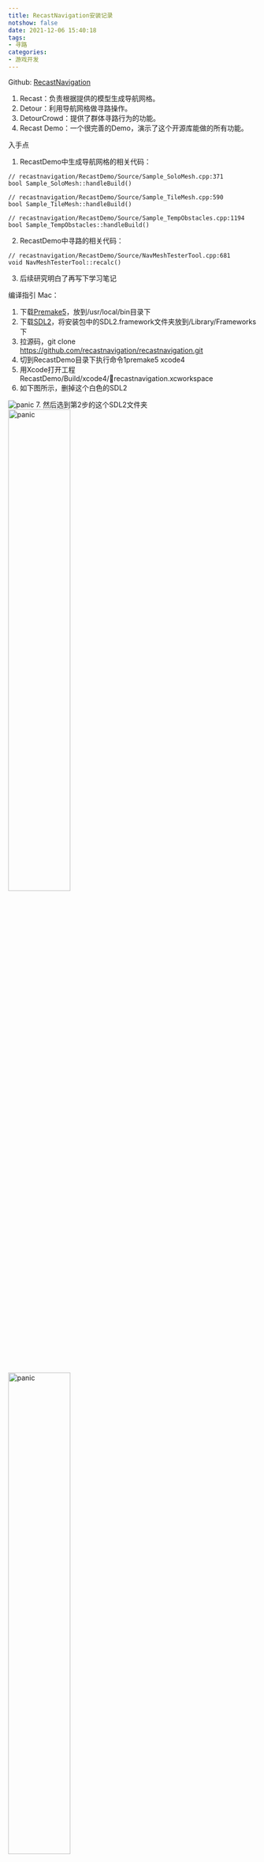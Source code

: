 ```yaml
---
title: RecastNavigation安装记录
notshow: false
date: 2021-12-06 15:40:18
tags:
- 寻路
categories:
- 游戏开发
---
```


Github: [RecastNavigation](https://github.com/recastnavigation/recastnavigation)

1. Recast：负责根据提供的模型生成导航网格。
2. Detour：利用导航网格做寻路操作。
3. DetourCrowd：提供了群体寻路行为的功能。
4. Recast Demo：一个很完善的Demo，演示了这个开源库能做的所有功能。

入手点
1. RecastDemo中生成导航网格的相关代码：
```
// recastnavigation/RecastDemo/Source/Sample_SoloMesh.cpp:371
bool Sample_SoloMesh::handleBuild()

// recastnavigation/RecastDemo/Source/Sample_TileMesh.cpp:590
bool Sample_TileMesh::handleBuild()

// recastnavigation/RecastDemo/Source/Sample_TempObstacles.cpp:1194
bool Sample_TempObstacles::handleBuild()
```

2. RecastDemo中寻路的相关代码：
```
// recastnavigation/RecastDemo/Source/NavMeshTesterTool.cpp:681
void NavMeshTesterTool::recalc()
```

3. 后续研究明白了再写下学习笔记

编译指引
Mac：
1. 下载[Premake5](https://premake.github.io/download.html)，放到/usr/local/bin目录下
2. 下载[SDL2](https://www.libsdl.org/download-2.0.php)，将安装包中的SDL2.framework文件夹放到/Library/Frameworks下
3. 拉源码，git clone https://github.com/recastnavigation/recastnavigation.git
4. 切到RecastDemo目录下执行命令1premake5 xcode4
5. 用Xcode打开工程RecastDemo/Build/xcode4/recastnavigation.xcworkspace
6. 如下图所示，删掉这个白色的SDL2
<img src="recast-navigation-install-mac-1.png" alt="panic" stype="horizontal-align:left">
7. 然后选到第2步的这个SDL2文件夹
<img src="recast-navigation-install-mac-2.png" alt="panic" width="50%" height="50%" stype="horizontal-align:left">
<img src="recast-navigation-install-mac-3.png" alt="panic" width="50%" height="50%" stype="horizontal-align:left">
<img src="recast-navigation-install-mac-4.png" alt="panic" width="50%" height="50%" stype="horizontal-align:left">
8. Target选到RecastDemo，开搞～
<img src="recast-navigation-install-mac-5.png" alt="panic" width="50%" height="50%" stype="horizontal-align:left">
9. 如果遇到这个报错，说找不到RecastAssert.h，可尝试将它改成#include "RecastAssert.h"
<img src="recast-navigation-install-mac-6.png" alt="panic" stype="horizontal-align:left">
10. 然后这个Demo就跑起来了，选一个Sample，选一个Input Mesh，然后点Build，接下来就可以在地图中随意选择Start点(双指点击)和End点(单指点击)，就能显示导航路径了，更多功能慢慢探索吧。
<img src="recast-navigation-install-mac-7.png" alt="panic" stype="horizontal-align:left">


Linux：
1. 切root，开发机上sudo -i
2. 安装SDL2，官方说每个Linux发行版到安装方式可能不同，此处给出Debian的，因为我的开发机是安装的Debian～哈哈哈～命令如下，如果提示有其他依赖，依次安装即可
apt-get install libsdl2-dev
我安装的时候提示缺少了这几个，也需要装一下
apt-get install libegl1-mesa-dev libgl1-mesa-dev libgles2-mesa-dev libglu1-mesa-dev libsdl2-dev
3. 下载[Premake5](https://premake.github.io/download.html)，放到/usr/bin/目录下
4. 切到RecastDemo目录，执行premake5 gmake
5. 切到RecastDemo/Build/gmake目录下执行命令make
6. 如果遇到以下报错，需要更新gcc到8或以上的版本
cc1plus: error: -Werror=class-memaccess: no option -Wclass-memaccess
Debian jessie 安装更新gcc：
/etc/apt/sources.list增加一行
deb http://ftp.de.debian.org/debian sid main
然后
apt-get update
apt-get install build-essential
7. 然后可以跑一下可执行文件./RecastDemo/Bin/Tests，看到All tests passed就OK了～
<img src="recast-navigation-install-mac-8.png" alt="panic" stype="horizontal-align:left">


